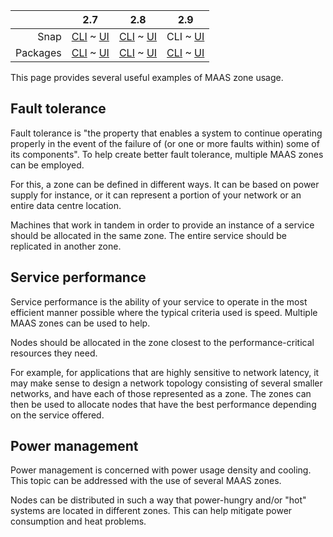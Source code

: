 <!-- deb-2-7-cli
||2.7|2.8|2.9|
|-----:|:-----:|:-----:|:-----:|
|Snap|[CLI](/t/zone-examples/3270) ~ [UI](/t/zone-examples/3271)|[CLI](/t/zone-examples/3272) ~ [UI](/t/zone-examples/3273)|[CLI](/t/zone-examples/3274) ~ [UI](/t/zone-examples/3275)|
|Packages|CLI ~ [UI](/t/zone-examples/3277)|[CLI](/t/zone-examples/3278) ~ [UI](/t/zone-examples/3279)|[CLI](/t/zone-examples/3280) ~ [UI](/t/zone-examples/3281)|
 deb-2-7-cli -->

<!-- deb-2-7-ui
||2.7|2.8|2.9|
|-----:|:-----:|:-----:|:-----:|
|Snap|[CLI](/t/zone-examples/3270) ~ [UI](/t/zone-examples/3271)|[CLI](/t/zone-examples/3272) ~ [UI](/t/zone-examples/3273)|[CLI](/t/zone-examples/3274) ~ [UI](/t/zone-examples/3275)|
|Packages|[CLI](/t/zone-examples/3276) ~ UI|[CLI](/t/zone-examples/3278) ~ [UI](/t/zone-examples/3279)|[CLI](/t/zone-examples/3280) ~ [UI](/t/zone-examples/3281)|
 deb-2-7-ui -->

<!-- deb-2-8-cli
||2.7|2.8|2.9|
|-----:|:-----:|:-----:|:-----:|
|Snap|[CLI](/t/zone-examples/3270) ~ [UI](/t/zone-examples/3271)|[CLI](/t/zone-examples/3272) ~ [UI](/t/zone-examples/3273)|[CLI](/t/zone-examples/3274) ~ [UI](/t/zone-examples/3275)|
|Packages|[CLI](/t/zone-examples/3276) ~ [UI](/t/zone-examples/3277)|CLI ~ [UI](/t/zone-examples/3279)|[CLI](/t/zone-examples/3280) ~ [UI](/t/zone-examples/3281)|
 deb-2-8-cli -->

<!-- deb-2-8-ui
||2.7|2.8|2.9|
|-----:|:-----:|:-----:|:-----:|
|Snap|[CLI](/t/zone-examples/3270) ~ [UI](/t/zone-examples/3271)|[CLI](/t/zone-examples/3272) ~ [UI](/t/zone-examples/3273)|[CLI](/t/zone-examples/3274) ~ [UI](/t/zone-examples/3275)|
|Packages|[CLI](/t/zone-examples/3276) ~ [UI](/t/zone-examples/3277)|[CLI](/t/zone-examples/3278) ~ UI|[CLI](/t/zone-examples/3280) ~ [UI](/t/zone-examples/3281)|
 deb-2-8-ui -->

<!-- deb-2-9-cli
||2.7|2.8|2.9|
|-----:|:-----:|:-----:|:-----:|
|Snap|[CLI](/t/zone-examples/3270) ~ [UI](/t/zone-examples/3271)|[CLI](/t/zone-examples/3272) ~ [UI](/t/zone-examples/3273)|[CLI](/t/zone-examples/3274) ~ [UI](/t/zone-examples/3275)|
|Packages|[CLI](/t/zone-examples/3276) ~ [UI](/t/zone-examples/3277)|[CLI](/t/zone-examples/3278) ~ [UI](/t/zone-examples/3279)|CLI ~ [UI](/t/zone-examples/3281)|
 deb-2-9-cli -->

<!-- deb-2-9-ui
||2.7|2.8|2.9|
|-----:|:-----:|:-----:|:-----:|
|Snap|[CLI](/t/zone-examples/3270) ~ [UI](/t/zone-examples/3271)|[CLI](/t/zone-examples/3272) ~ [UI](/t/zone-examples/3273)|[CLI](/t/zone-examples/3274) ~ [UI](/t/zone-examples/3275)|
|Packages|[CLI](/t/zone-examples/3276) ~ [UI](/t/zone-examples/3277)|[CLI](/t/zone-examples/3278) ~ [UI](/t/zone-examples/3279)|[CLI](/t/zone-examples/3280) ~ UI|
 deb-2-9-ui -->

<!-- snap-2-7-cli
||2.7|2.8|2.9|
|-----:|:-----:|:-----:|:-----:|
|Snap|CLI ~ [UI](/t/zone-examples/3271)|[CLI](/t/zone-examples/3272) ~ [UI](/t/zone-examples/3273)|[CLI](/t/zone-examples/3274) ~ [UI](/t/zone-examples/3275)|
|Packages|[CLI](/t/zone-examples/3276) ~ [UI](/t/zone-examples/3277)|[CLI](/t/zone-examples/3278) ~ [UI](/t/zone-examples/3279)|[CLI](/t/zone-examples/3280) ~ [UI](/t/zone-examples/3281)|
 snap-2-7-cli -->

<!-- snap-2-7-ui
||2.7|2.8|2.9|
|-----:|:-----:|:-----:|:-----:|
|Snap|[CLI](/t/zone-examples/3270) ~ UI|[CLI](/t/zone-examples/3272) ~ [UI](/t/zone-examples/3273)|[CLI](/t/zone-examples/3274) ~ [UI](/t/zone-examples/3275)|
|Packages|[CLI](/t/zone-examples/3276) ~ [UI](/t/zone-examples/3277)|[CLI](/t/zone-examples/3278) ~ [UI](/t/zone-examples/3279)|[CLI](/t/zone-examples/3280) ~ [UI](/t/zone-examples/3281)|
 snap-2-7-ui -->

<!-- snap-2-8-cli
||2.7|2.8|2.9|
|-----:|:-----:|:-----:|:-----:|
|Snap|[CLI](/t/zone-examples/3270) ~ [UI](/t/zone-examples/3271)|CLI ~ [UI](/t/zone-examples/3273)|[CLI](/t/zone-examples/3274) ~ [UI](/t/zone-examples/3275)|
|Packages|[CLI](/t/zone-examples/3276) ~ [UI](/t/zone-examples/3277)|[CLI](/t/zone-examples/3278) ~ [UI](/t/zone-examples/3279)|[CLI](/t/zone-examples/3280) ~ [UI](/t/zone-examples/3281)|
 snap-2-8-cli -->

<!-- snap-2-8-ui
||2.7|2.8|2.9|
|-----:|:-----:|:-----:|:-----:|
|Snap|[CLI](/t/zone-examples/3270) ~ [UI](/t/zone-examples/3271)|[CLI](/t/zone-examples/3272) ~ UI|[CLI](/t/zone-examples/3274) ~ [UI](/t/zone-examples/3275)|
|Packages|[CLI](/t/zone-examples/3276) ~ [UI](/t/zone-examples/3277)|[CLI](/t/zone-examples/3278) ~ [UI](/t/zone-examples/3279)|[CLI](/t/zone-examples/3280) ~ [UI](/t/zone-examples/3281)|
 snap-2-8-ui -->

||2.7|2.8|2.9|
|-----:|:-----:|:-----:|:-----:|
|Snap|[CLI](/t/zone-examples/3270) ~ [UI](/t/zone-examples/3271)|[CLI](/t/zone-examples/3272) ~ [UI](/t/zone-examples/3273)|CLI ~ [UI](/t/zone-examples/3275)|
|Packages|[CLI](/t/zone-examples/3276) ~ [UI](/t/zone-examples/3277)|[CLI](/t/zone-examples/3278) ~ [UI](/t/zone-examples/3279)|[CLI](/t/zone-examples/3280) ~ [UI](/t/zone-examples/3281)|

<!-- snap-2-9-ui
||2.7|2.8|2.9|
|-----:|:-----:|:-----:|:-----:|
|Snap|[CLI](/t/zone-examples/3270) ~ [UI](/t/zone-examples/3271)|[CLI](/t/zone-examples/3272) ~ [UI](/t/zone-examples/3273)|[CLI](/t/zone-examples/3274) ~ UI|
|Packages|[CLI](/t/zone-examples/3276) ~ [UI](/t/zone-examples/3277)|[CLI](/t/zone-examples/3278) ~ [UI](/t/zone-examples/3279)|[CLI](/t/zone-examples/3280) ~ [UI](/t/zone-examples/3281)|
 snap-2-9-ui -->

This page provides several useful examples of MAAS zone usage.

<h2 id="heading--fault-tolerance">Fault tolerance</h2>

Fault tolerance is "the property that enables a system to continue operating properly in the event of the failure of (or one or more faults within) some of its components". To help create better fault tolerance, multiple MAAS zones can be employed.

For this, a zone can be defined in different ways. It can be based on power supply for instance, or it can represent a portion of your network or an entire data centre location.

Machines that work in tandem in order to provide an instance of a service should be allocated in the same zone. The entire service should be replicated in another zone.

<h2 id="heading--service-performance">Service performance</h2>

Service performance is the ability of your service to operate in the most efficient manner possible where the typical criteria used is speed. Multiple MAAS zones can be used to help.

Nodes should be allocated in the zone closest to the performance-critical resources they need.

For example, for applications that are highly sensitive to network latency, it may make sense to design a network topology consisting of several smaller networks, and have each of those represented as a zone. The zones can then be used to allocate nodes that have the best performance depending on the service offered.

<h2 id="heading--power-management">Power management</h2>

Power management is concerned with power usage density and cooling. This topic can be addressed with the use of several MAAS zones.

Nodes can be distributed in such a way that power-hungry and/or "hot" systems are located in different zones. This can help mitigate power consumption and heat problems.